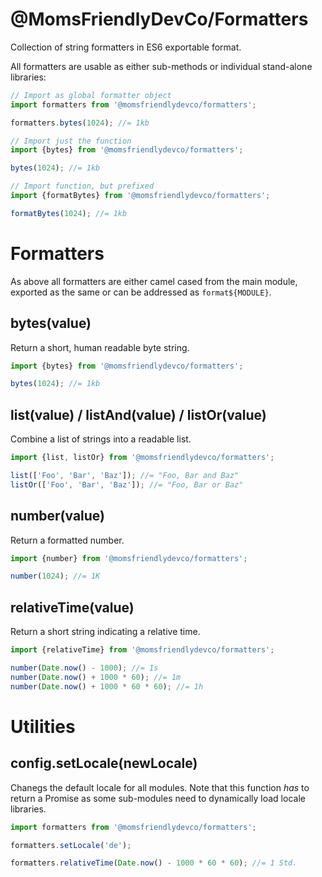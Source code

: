 @MomsFriendlyDevCo/Formatters
=============================
Collection of string formatters in ES6 exportable format.

All formatters are usable as either sub-methods or individual stand-alone libraries:

```javascript
// Import as global formatter object
import formatters from '@momsfriendlydevco/formatters';

formatters.bytes(1024); //= 1kb
```

```javascript
// Import just the function
import {bytes} from '@momsfriendlydevco/formatters';

bytes(1024); //= 1kb
```

```javascript
// Import function, but prefixed
import {formatBytes} from '@momsfriendlydevco/formatters';

formatBytes(1024); //= 1kb
```


Formatters
==========
As above all formatters are either camel cased from the main module, exported as the same or can be addressed as `format${MODULE}`.

bytes(value)
------------
Return a short, human readable byte string.
```javascript
import {bytes} from '@momsfriendlydevco/formatters';

bytes(1024); //= 1kb
```


list(value) / listAnd(value) / listOr(value)
--------------------------------------------
Combine a list of strings into a readable list.

```javascript
import {list, listOr} from '@momsfriendlydevco/formatters';

list(['Foo', 'Bar', 'Baz']); //= "Foo, Bar and Baz"
listOr(['Foo', 'Bar', 'Baz']); //= "Foo, Bar or Baz"
```


number(value)
-------------
Return a formatted number.
```javascript
import {number} from '@momsfriendlydevco/formatters';

number(1024); //= 1K
```

relativeTime(value)
-------------------
Return a short string indicating a relative time.
```javascript
import {relativeTime} from '@momsfriendlydevco/formatters';

number(Date.now() - 1000); //= 1s
number(Date.now() + 1000 * 60); //= 1m
number(Date.now() + 1000 * 60 * 60); //= 1h
```


Utilities
=========

config.setLocale(newLocale)
---------------------------
Chanegs the default locale for all modules.
Note that this function *has* to return a Promise as some sub-modules need to dynamically load locale libraries.
```javascript
import formatters from '@momsfriendlydevco/formatters';

formatters.setLocale('de');

formatters.relativeTime(Date.now() - 1000 * 60 * 60); //= 1 Std.
```
